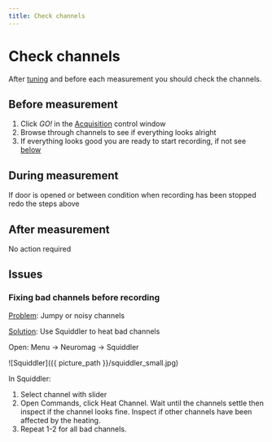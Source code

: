 ```yaml
---
title: Check channels
---
```


# Check channels

After [tuning](03_Tuning.md) and before each measurement you should check the channels.

## Before measurement
1. Click  *GO!*  in the [Acquisition](02_Acquisition.md) control window
2. Browse through channels to see if everything looks alright
3. If everything looks good you are ready to start recording, if not see [below](#fixing-bad-channels-before-recording)

## During measurement
If door is opened or between condition when recording has been stopped redo the steps above

## After measurement
No action required

## Issues

### Fixing bad channels before recording

<u>Problem</u>: Jumpy or noisy channels

<u>Solution</u>: Use Squiddler to heat bad channels

Open: Menu -> Neuromag -> Squiddler

![Squiddler]({{ picture_path }}/squiddler_small.jpg)


In Squiddler:

1. Select channel with slider
2. Open Commands, click Heat Channel. Wait until the channels settle then inspect if the channel looks fine. Inspect if other channels have been affected by the heating.
3. Repeat 1-2 for all bad channels.
